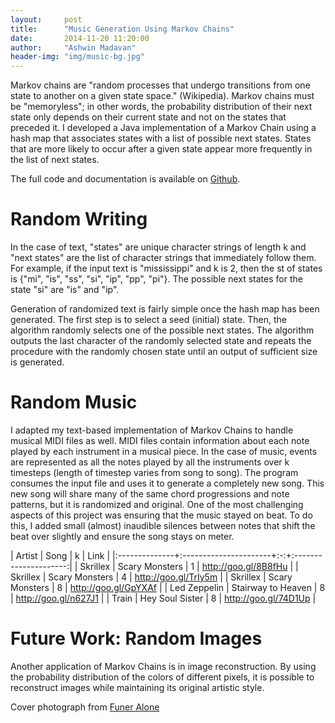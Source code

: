 ```yaml
---
layout:		post
title:		"Music Generation Using Markov Chains"
date:		2014-11-20 11:20:00
author:		"Ashwin Madavan"
header-img: "img/music-bg.jpg"
---
```


Markov chains are "random processes that undergo transitions from one state to another on a given state space." (Wikipedia). Markov chains must be "memoryless"; in other words, the probability distribution of their next state only depends on their current state and not on the states that preceded it. I developed a Java implementation of a Markov Chain using a hash map that associates states with a list of possible next states. States that are more likely to occur after a given state appear more frequently in the list of next states.

The full code and documentation is available on [Github](https://github.com/ashwin153/cs-314h/tree/master/assignments/prog2).

# Random Writing
In the case of text, "states" are unique character strings of length k and "next states" are the list of character strings that immediately follow them. For example, if the input text is "mississippi" and k is 2, then the st of states is {"mi", "is", "ss", "si", "ip", "pp", "pi"}. The possible next states for the state "si" are "is" and "ip".

Generation of randomized text is fairly simple once the hash map has been generated. The first step is to select a seed (initial) state. Then, the algorithm randomly selects one of the possible next states. The algorithm outputs the last character of the randomly selected state and repeats the procedure with the randomly chosen state until an output of sufficient size is generated.

# Random Music
I adapted my text-based implementation of Markov Chains to handle musical MIDI files as well. MIDI files contain information about each note played by each instrument in a musical piece. In the case of music, events are represented as all the notes played by all the instruments over k timesteps (length of timestep varies from song to song). The program consumes the input file and uses it to generate a completely new song. This new song will share many of the same chord progressions and note patterns, but it is randomized and original. One of the most challenging aspects of this project was ensuring that the music stayed on beat. To do this, I added small (almost) inaudible silences between notes that shift the beat over slightly and ensure the song stays on meter.

| Artist		| Song					| k | Link 					|
|:--------------+:----------------------+:-:+:---------------------:|
| Skrillex		| Scary Monsters		| 1 | http://goo.gl/8B8fHu	|
| Skrillex		| Scary Monsters		| 4 | http://goo.gl/TrIy5m  | 
| Skrillex		| Scary Monsters		| 8 | http://goo.gl/GpYXAf  |
| Led Zeppelin	| Stairway to Heaven	| 8 | http://goo.gl/n627J1  |
| Train			| Hey Soul Sister		| 8 | http://goo.gl/74D1Up  |
 
# Future Work: Random Images
Another application of Markov Chains is in image reconstruction. By using the probability distribution of the colors of different pixels, it is possible to reconstruct images while maintaining its original artistic style.

Cover photograph from [Funer Alone](http://blog.funeralone.com/funeralone-products/life-tributes/funeral-songs/)
